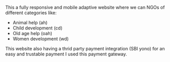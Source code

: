 This a fully responsive and mobile adaptive website where we can NGOs of different categories like:
* Animal help (ah)
* Child development (cd)
* Old age help (oah)
* Women development (wd)

This website also having a thrid party payment integration (SBI yono) for an easy and trustable payment I used this payment gateway.
 
